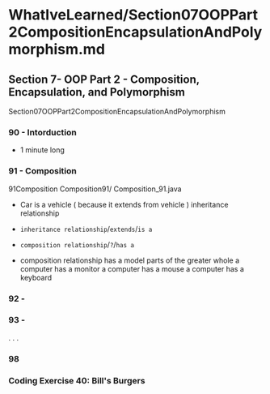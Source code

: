 # WhatIveLearned/Section07OOPPart2CompositionEncapsulationAndPolymorphism.md

<!-- used this to populate the video titles https://docs.google.com/spreadsheets/d/1T5__se_ChZxoXZvkZaOl9QkjPdeYXxXMbDBR9tFP__k/edit#gid=656806513 -->


## Section 7- OOP Part 2 - Composition, Encapsulation, and Polymorphism

Section07OOPPart2CompositionEncapsulationAndPolymorphism
### 90 - Intorduction
* 1 minute long

### 91 - Composition
91Composition
Composition91/
Composition_91.java

* Car is a vehicle ( because it extends from vehicle ) inheritance relationship
* `inheritance relationship`/`extends`/`is a`

* `composition relationship`/`?`/`has a`
* composition relationship has a
model parts of the greater whole
a computer has a monitor
a computer has a mouse
a computer has a keyboard

### 92 - 

### 93 - 
.
.
.

### 98

### Coding Exercise 40: Bill's Burgers